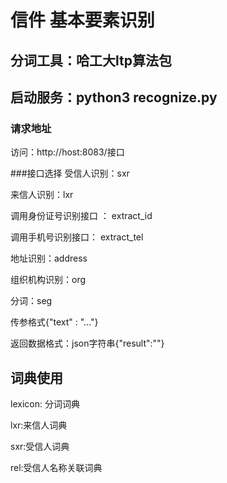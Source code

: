 # 信件 基本要素识别


## 分词工具：哈工大ltp算法包
## 启动服务：python3 recognize.py

### 请求地址
访问：http://host:8083/接口

###接口选择
受信人识别：sxr

来信人识别：lxr

调用身份证号识别接口 ： extract_id

调用手机号识别接口： extract_tel

地址识别：address

组织机构识别：org

分词：seg

传参格式{"text" : "..."}

返回数据格式：json字符串{"result":""}

## 词典使用
lexicon: 分词词典

lxr:来信人词典

sxr:受信人词典

rel:受信人名称关联词典

